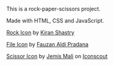 This is a rock-paper-scissors project.

Made with HTML, CSS and JavaScript.

<a href="https://iconscout.com/icons/rock" target="_blank">Rock Icon</a> by <a href="https://iconscout.com/contributors/kiran-shastry" target="_blank">Kiran Shastry</a>

<a href="https://iconscout.com/icons/file" target="_blank">File Icon</a> by <a href="https://iconscout.com/contributors/fauzanaldip" target="_blank">Fauzan Aldi Pradana</a>

<a href="https://iconscout.com/icons/scissor" target="_blank">Scissor Icon</a> by <a href="https://iconscout.com/contributors/jemismali">Jemis Mali</a> on <a href="https://iconscout.com">Iconscout</a>


